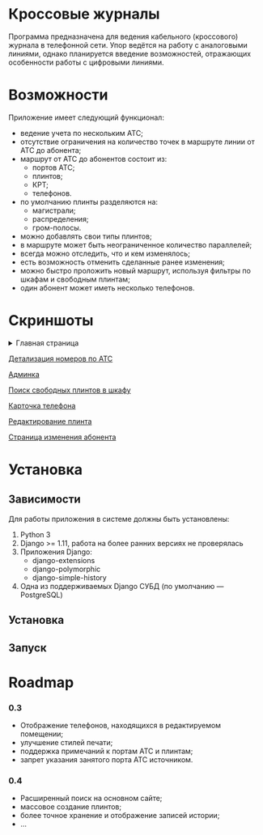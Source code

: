 Кроссовые журналы
=================

Программа предназначена для ведения кабельного (кроссового) журнала в
телефонной сети. Упор ведётся на работу с аналоговыми линиями, однако
планируется введение возможностей, отражающих особенности работы с
цифровыми линиями.

# Возможности

Приложение имеет следующий функционал:

- ведение учета по нескольким АТС;
- отсутствие ограничения на количество точек в маршруте линии от АТС до абонента;
- маршрут от АТС до абонентов состоит из:
    + портов АТС;
    + плинтов;
    + КРТ;
    + телефонов.
- по умолчанию плинты разделяются на:
    + магистрали;
    + распределения;
    + гром-полосы.
- можно добавлять свои типы плинтов;
- в маршруте может быть неограниченное количество параллелей;
- всегда можно отследить, что и кем изменялось;
- есть возможность отменить сделанные ранее изменения;
- можно быстро проложить новый маршрут, используя фильтры по шкафам и свободным плинтам;
- один абонент может иметь несколько телефонов.

# Скриншоты

<details>
<summary>Главная страница</summary>

![Главная страница](docs/screenshots/main_page.png "Главная страница")

</details>

[Детализация номеров по АТС](http://storage8.static.itmages.ru/i/17/1116/h_1510862414_4314140_3b0d987f83.png)

[Админка](http://storage1.static.itmages.ru/i/17/1116/h_1510862835_4447809_39e9a57389.png)

[Поиск свободных плинтов в шкафу](http://storage9.static.itmages.ru/i/17/1116/h_1510865046_2035990_69ee9e919c.png)

[Карточка телефона](http://storage6.static.itmages.ru/i/17/1116/h_1510865305_8984922_5715e06a3b.png)

[Редактирование плинта](http://storage4.static.itmages.ru/i/17/1116/h_1510865579_9320002_7b5da9d689.png)

[Страница изменения абонента](http://storage2.static.itmages.ru/i/17/1116/h_1510865508_8947930_ca76b29868.png)

# Установка

## Зависимости

Для работы приложения в системе должны быть установлены:

1. Python 3
2. Django >= 1.11, работа на более ранних версиях не проверялась
3. Приложения Django:
    + django-extensions
    + django-polymorphic
    + django-simple-history
4. Одна из поддерживаемых Django СУБД (по умолчанию — PostgreSQL)

## Установка

## Запуск

# Roadmap

### 0.3

- Отображение телефонов, находящихся в редактируемом помещении;
- улучшение стилей печати;
- поддержка примечаний к портам АТС и плинтам;
- запрет указания занятого порта АТС источником.

### 0.4

- Расширенный поиск на основном сайте;
- массовое создание плинтов;
- более точное хранение и отображение записей истории;
- …
